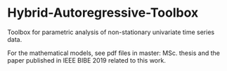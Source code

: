 # Hybrid-Autoregressive-Toolbox
Toolbox for parametric analysis of non-stationary univariate time series data. 

For the mathematical models, see pdf files in master: MSc. thesis and the paper published in IEEE BIBE 2019 related to this work.

